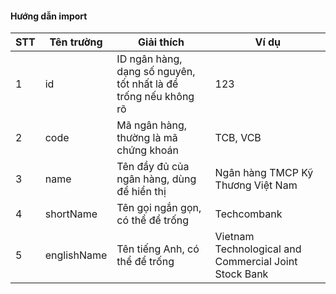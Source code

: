 #### Hướng dẫn import

| STT | Tên trường  | Giải thích                                                      | Ví dụ                                                 |
|-----|-------------|-----------------------------------------------------------------|-------------------------------------------------------|
| 1   | id          | ID ngân hàng, dạng số nguyên, tốt nhất là để trống nếu không rõ | 123                                                   |
| 2   | code        | Mã ngân hàng, thường là mã chứng khoán                          | TCB, VCB                                              |
| 3   | name        | Tên đầy đủ của ngân hàng, dùng để hiển thị                      | Ngân hàng TMCP Kỹ Thương Việt Nam                     |
| 4   | shortName   | Tên gọi ngắn gọn, có thể để trống                               | Techcombank                                           |
| 5   | englishName | Tên tiếng Anh, có thể để trống                                  | Vietnam Technological and Commercial Joint Stock Bank |
